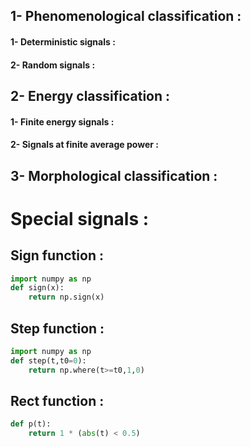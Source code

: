 
## 1- Phenomenological classification :  
#### 1- Deterministic signals :
#### 2- Random signals :
## 2- Energy classification :
#### 1- Finite energy signals :
#### 2- Signals at finite average power :
## 3- Morphological classification :
# Special signals :
## Sign function :     
```python
import numpy as np
def sign(x):
    return np.sign(x)
```
## Step function :
```python
import numpy as np
def step(t,t0=0):
    return np.where(t>=t0,1,0)
```
## Rect function :
```python
def p(t):
    return 1 * (abs(t) < 0.5)
  ``` 
 
  
 
 



 
